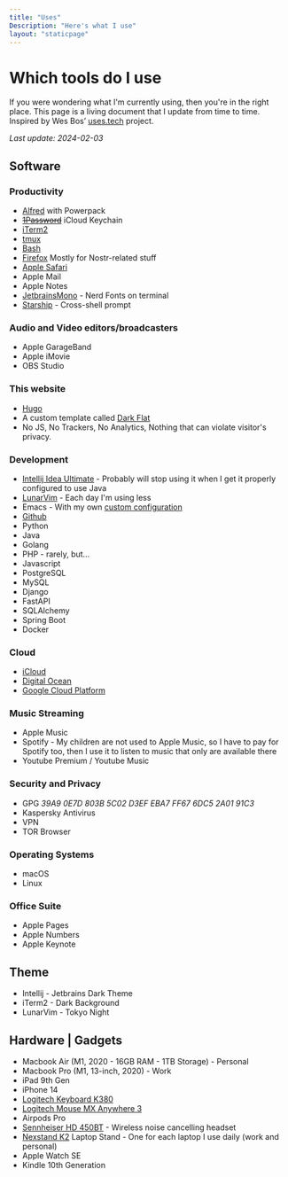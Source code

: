 ```yaml
---
title: "Uses"
Description: "Here's what I use"
layout: "staticpage"
---
```


# Which tools do I use

If you were wondering what I'm currently using, then you're in the right place.
This page is a living document that I update from time to time.
Inspired by Wes Bos’ [uses.tech](https://uses.tech) project.

_Last update: 2024-02-03_


## Software

### Productivity
* [Alfred](https://www.alfredapp.com/) with Powerpack
* ~~[1Password](https://1password.com)~~ iCloud Keychain
* [iTerm2](https://iterm2.com)
* [tmux](https://github.com/tmux/tmux/wiki)
* [Bash](https://www.gnu.org/software/bash/)
* [Firefox](https://firefox.com) Mostly for Nostr-related stuff
* [Apple Safari](https://www.apple.com/br/safari/)
* Apple Mail
* Apple Notes
* [JetbrainsMono](https://www.jetbrains.com/lp/mono/) - Nerd Fonts on terminal
* [Starship](https://starship.rs/) - Cross-shell prompt

### Audio and Video editors/broadcasters
* Apple GarageBand
* Apple iMovie
* OBS Studio
 
### This website
* [Hugo](https://gohugo.io) 
* A custom template called [Dark Flat](https://github.com/adlermedrado/dark-flat)
* No JS, No Trackers, No Analytics, Nothing that can violate visitor's privacy.

### Development 
* [Intellij Idea Ultimate](https://www.jetbrains.com/idea/) - Probably will stop using it when I get it properly configured to use Java
* [LunarVim](https://www.lunarvim.org/) - Each day I'm using less
* Emacs - With my own [custom configuration](https://github.com/adlermedrado/dot-files/blob/master/emacs/init.el)
* [Github](https://github.com)
* Python
* Java
* Golang
* PHP - rarely, but...
* Javascript
* PostgreSQL
* MySQL
* Django
* FastAPI
* SQLAlchemy
* Spring Boot
* Docker

### Cloud
* [iCloud](https://www.icloud.com/)
* [Digital Ocean](https://digitalocean.com)
* [Google Cloud Platform](https://cloud.google.com)

### Music Streaming
* Apple Music
* Spotify - My children are not used to Apple Music, so I have to pay for Spotify too, then I use it to listen to music that only are available there
* Youtube Premium / Youtube Music

### Security and Privacy
* GPG _39A9 0E7D 803B 5C02 D3EF  EBA7 FF67 6DC5 2A01 91C3_
* Kaspersky Antivirus
* VPN
* TOR Browser

### Operating Systems
* macOS
* Linux

### Office Suite
* Apple Pages
* Apple Numbers
* Apple Keynote

## Theme
* Intellij - Jetbrains Dark Theme
* iTerm2 - Dark Background
* LunarVim - Tokyo Night

## Hardware | Gadgets
* Macbook Air (M1, 2020 - 16GB RAM - 1TB Storage) - Personal
* Macbook Pro (M1, 13-inch, 2020) - Work
* iPad 9th Gen
* iPhone 14
* [Logitech Keyboard K380](https://www.logitech.com/en-us/products/keyboards/k380-multi-device.920-009600.html)
* [Logitech Mouse MX Anywhere 3](https://www.logitech.com/en-us/products/mice/mx-anywhere-3-mac.910-005899.html)
* Airpods Pro
* [Sennheiser HD 450BT](https://www.sennheiser-hearing.com/pt-BR/p/hd-450bt/) - Wireless noise cancelling headset
* [Nexstand K2](https://pt.aliexpress.com/item/4001234630469.html) Laptop Stand - One for each laptop I use daily (work and personal)
* Apple Watch SE
* Kindle 10th Generation
